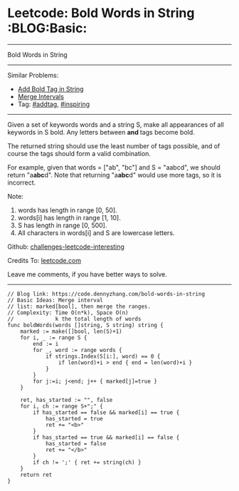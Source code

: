 # Leetcode: Bold Words in String     :BLOG:Basic:


---

Bold Words in String  

---

Similar Problems:  
-   [Add Bold Tag in String](https://code.dennyzhang.com/add-bold-tag-in-string)
-   [Merge Intervals](https://code.dennyzhang.com/merge-intervals)
-   Tag: [#addtag](https://code.dennyzhang.com/tag/addtag), [#inspiring](https://code.dennyzhang.com/tag/inspiring)

---

Given a set of keywords words and a string S, make all appearances of all keywords in S bold. Any letters between <b> and </b> tags become bold.  

The returned string should use the least number of tags possible, and of course the tags should form a valid combination.  

For example, given that words = ["ab", "bc"] and S = "aabcd", we should return "a<b>abc</b>d". Note that returning "a<b>a<b>b</b>c</b>d" would use more tags, so it is incorrect.  

Note:  

1.  words has length in range [0, 50].
2.  words[i] has length in range [1, 10].
3.  S has length in range [0, 500].
4.  All characters in words[i] and S are lowercase letters.

Github: [challenges-leetcode-interesting](https://github.com/DennyZhang/challenges-leetcode-interesting/tree/master/bold-words-in-string)  

Credits To: [leetcode.com](https://leetcode.com/problems/bold-words-in-string/description/)  

Leave me comments, if you have better ways to solve.  

---

    // Blog link: https://code.dennyzhang.com/bold-words-in-string
    // Basic Ideas: Merge interval
    // list: marked[bool], then merge the ranges.
    // Complexity: Time O(n*k), Space O(n)
    //             k the total length of words
    func boldWords(words []string, S string) string {
        marked := make([]bool, len(S)+1)
        for i, _ := range S {
            end := i
            for _, word := range words {
                if strings.Index(S[i:], word) == 0 {
                    if len(word)+i > end { end = len(word)+i }
                }
            }
            for j:=i; j<end; j++ { marked[j]=true }
        }
    
        ret, has_started := "", false
        for i, ch := range S+";" {
            if has_started == false && marked[i] == true {
                has_started = true
                ret += "<b>"
            }
            if has_started == true && marked[i] == false {
                has_started = false
                ret += "</b>"
            }
            if ch != ';' { ret += string(ch) }
        }
        return ret
    }